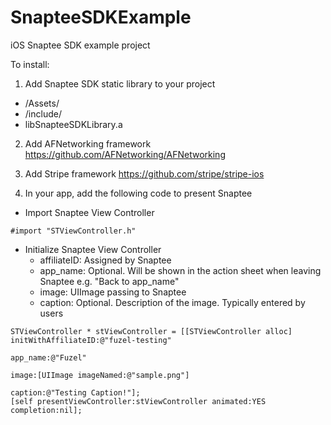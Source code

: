 SnapteeSDKExample
=================

iOS Snaptee SDK example project

To install:

1) Add Snaptee SDK static library to your project
- /Assets/
- /include/
- libSnapteeSDKLibrary.a

2) Add AFNetworking framework 
https://github.com/AFNetworking/AFNetworking

3) Add Stripe framework 
https://github.com/stripe/stripe-ios

4) In your app, add the following code to present Snaptee

- Import Snaptee View Controller
```objc
#import "STViewController.h"
```
    
- Initialize Snaptee View Controller
    - affiliateID: Assigned by Snaptee
    - app_name: Optional. Will be shown in the action sheet when leaving Snaptee e.g. "Back to app_name"
    - image: UIImage passing to Snaptee
    - caption: Optional. Description of the image. Typically entered by users
```objc
STViewController * stViewController = [[STViewController alloc] initWithAffiliateID:@"fuzel-testing"
                                                                           app_name:@"Fuzel"
                                                                              image:[UIImage imageNamed:@"sample.png"]
                                                                            caption:@"Testing Caption!"];
[self presentViewController:stViewController animated:YES completion:nil];
```
